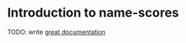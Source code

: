 # Introduction to name-scores

TODO: write [great documentation](http://jacobian.org/writing/what-to-write/)
